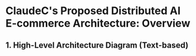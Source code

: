 # ClaudeC's Proposed Distributed AI E-commerce Architecture: Overview

## 1. High-Level Architecture Diagram (Text-based)
